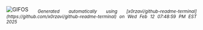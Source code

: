<div align="justify">
<picture>
    <source media="(prefers-color-scheme: dark)" srcset="https://i.ibb.co/v4GtfJ5v/output-gif.gif">
    <source media="(prefers-color-scheme: light)" srcset="https://i.ibb.co/v4GtfJ5v/output-gif.gif">
    <img alt="GIFOS" src="https://i.ibb.co/v4GtfJ5v/output-gif.gif">
</picture>
<sub><i>Generated automatically using [x0rzavi/github-readme-terminal](https://github.com/x0rzavi/github-readme-terminal) on Wed Feb 12 07:48:59 PM EST 2025</i></sub>
</div>

<!--  -->